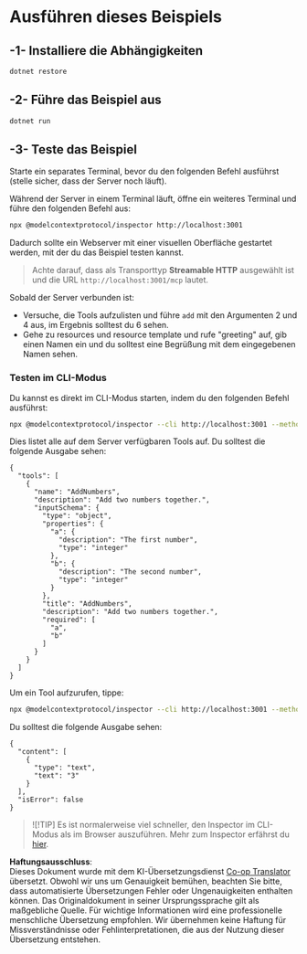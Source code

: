 <!--
CO_OP_TRANSLATOR_METADATA:
{
  "original_hash": "4eb6a48c54555c64b33c763fba3f2842",
  "translation_date": "2025-07-13T21:02:14+00:00",
  "source_file": "03-GettingStarted/06-http-streaming/solution/dotnet/README.md",
  "language_code": "de"
}
-->
# Ausführen dieses Beispiels

## -1- Installiere die Abhängigkeiten

```bash
dotnet restore
```

## -2- Führe das Beispiel aus

```bash
dotnet run
```

## -3- Teste das Beispiel

Starte ein separates Terminal, bevor du den folgenden Befehl ausführst (stelle sicher, dass der Server noch läuft).

Während der Server in einem Terminal läuft, öffne ein weiteres Terminal und führe den folgenden Befehl aus:

```bash
npx @modelcontextprotocol/inspector http://localhost:3001
```

Dadurch sollte ein Webserver mit einer visuellen Oberfläche gestartet werden, mit der du das Beispiel testen kannst.

> Achte darauf, dass als Transporttyp **Streamable HTTP** ausgewählt ist und die URL `http://localhost:3001/mcp` lautet.

Sobald der Server verbunden ist:

- Versuche, die Tools aufzulisten und führe `add` mit den Argumenten 2 und 4 aus, im Ergebnis solltest du 6 sehen.
- Gehe zu resources und resource template und rufe "greeting" auf, gib einen Namen ein und du solltest eine Begrüßung mit dem eingegebenen Namen sehen.

### Testen im CLI-Modus

Du kannst es direkt im CLI-Modus starten, indem du den folgenden Befehl ausführst:

```bash 
npx @modelcontextprotocol/inspector --cli http://localhost:3001 --method tools/list
```

Dies listet alle auf dem Server verfügbaren Tools auf. Du solltest die folgende Ausgabe sehen:

```text
{
  "tools": [
    {
      "name": "AddNumbers",
      "description": "Add two numbers together.",
      "inputSchema": {
        "type": "object",
        "properties": {
          "a": {
            "description": "The first number",
            "type": "integer"
          },
          "b": {
            "description": "The second number",
            "type": "integer"
          }
        },
        "title": "AddNumbers",
        "description": "Add two numbers together.",
        "required": [
          "a",
          "b"
        ]
      }
    }
  ]
}
```

Um ein Tool aufzurufen, tippe:

```bash
npx @modelcontextprotocol/inspector --cli http://localhost:3001 --method tools/call --tool-name AddNumbers --tool-arg a=1 --tool-arg b=2
```

Du solltest die folgende Ausgabe sehen:

```text
{
  "content": [
    {
      "type": "text",
      "text": "3"
    }
  ],
  "isError": false
}
```

> ![!TIP]
> Es ist normalerweise viel schneller, den Inspector im CLI-Modus als im Browser auszuführen.
> Mehr zum Inspector erfährst du [hier](https://github.com/modelcontextprotocol/inspector).

**Haftungsausschluss**:  
Dieses Dokument wurde mit dem KI-Übersetzungsdienst [Co-op Translator](https://github.com/Azure/co-op-translator) übersetzt. Obwohl wir uns um Genauigkeit bemühen, beachten Sie bitte, dass automatisierte Übersetzungen Fehler oder Ungenauigkeiten enthalten können. Das Originaldokument in seiner Ursprungssprache gilt als maßgebliche Quelle. Für wichtige Informationen wird eine professionelle menschliche Übersetzung empfohlen. Wir übernehmen keine Haftung für Missverständnisse oder Fehlinterpretationen, die aus der Nutzung dieser Übersetzung entstehen.